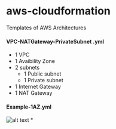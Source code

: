 # aws-cloudformation
Templates of AWS Architectures


#### VPC-NATGateway-PrivateSubnet	.yml
* 1 VPC
* 1 Avaibility Zone
* 2 subnets
  * 1 Public subnet
  * 1 Private subnet
* 1 Internet Gateway
* 1 NAT Gateway


#### Example-1AZ.yml
![alt text](https://cloudcraft.co/api/blueprint/8b7a55dd-a480-420d-89bf-0e65b0a8578e/png?grid=false&transparent=true&scale=1)
* 
